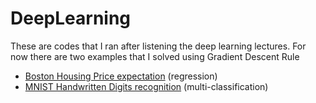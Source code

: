 # DeepLearning
These are codes that I ran after listening the deep learning lectures. For now there are two examples that I solved using Gradient Descent Rule

* [Boston Housing Price expectation](https://github.com/jongwooPk/DeepLearning/blob/master/Boston%20Housing%20Price%20Prediction.ipynb) (regression)
* [MNIST Handwritten Digits recognition](https://github.com/jongwooPk/DeepLearning/blob/master/MNIST%20Handwritten%20Digits.ipynb) (multi-classification)
